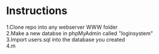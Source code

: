 # Instructions
1.Clone repo into any webserver WWW folder<br>
2.Make a new databse in phpMyAdmin called "loginsystem"<br>
3.Import users.sql into the database you created<br>
4.m<br>

